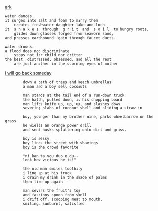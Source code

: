 

<ins> ark </ins> 

    water dances.
    it surges into salt and foam to marry them
        creates freshwater daughter lake and loch
    it  s n a k e s  through  g r i t  and  s o i l  to hungry roots,
        glides down glasses forged from seaworn sand,
    and presses earthbound 'gain through faucet ducts.

    water drowns.
    a flood does not discriminate
        stops not for child nor critter
    the best, distressed, obsessed, and all the rest
        are just another in the scorning eyes of mother

        

<ins> i will go back someday </ins>

            down a path of trees and beach umbrellas
            a man and a boy sell coconuts

            man stands at the tail end of a run-down truck
            the hatch, pulled down, is his chopping board
            man lifts knife up, up, up, and slashes down
            severing slabs of coconut shell and sliding a straw in

            boy, younger than my brother nine, parks wheelbarrow on the grass
            he wields an orange power drill
            and send husks splattering onto dirt and grass.

            boy is messy
            boy lines the street with shavings
            boy is the crowd favorite

            "ni kan ta you duo e du--
            look how vicious he is!"

            the old man smiles toothily
            i line up at his truck
            i drain my drink in the shade of palms
            then line up again

            man severs the fruit's top
            and fashions spoon from shell
            i drift off, scooping meat to mouth,
            smiling, sunburnt, satisfied
       




            
